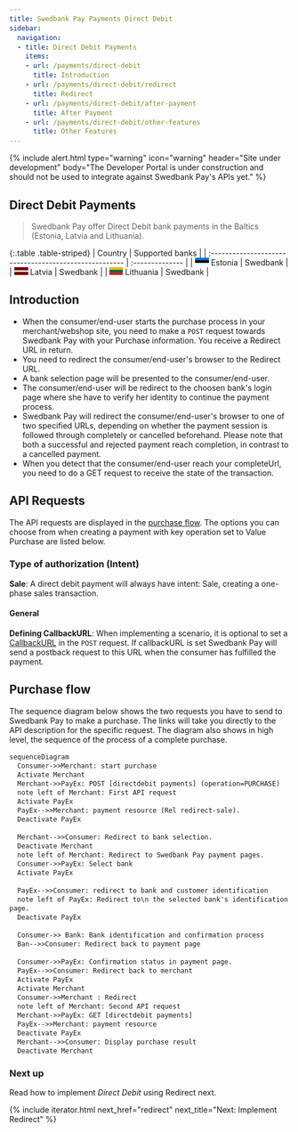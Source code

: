```yaml
---
title: Swedbank Pay Payments Direct Debit
sidebar:
  navigation:
  - title: Direct Debit Payments
    items:
    - url: /payments/direct-debit
      title: Introduction
    - url: /payments/direct-debit/redirect
      title: Redirect
    - url: /payments/direct-debit/after-payment
      title: After Payment
    - url: /payments/direct-debit/other-features
      title: Other Features
---
```


{% include alert.html type="warning"
                      icon="warning"
                      header="Site under development"
                      body="The Developer Portal is under construction and
                      should not be used to integrate against Swedbank Pay's
                      APIs yet." %}

## Direct Debit Payments

>Swedbank Pay offer Direct Debit bank payments in the Baltics
(Estonia, Latvia and Lithuania).

{:.table .table-striped}
| Country                                                | Supported banks |
| :----------------------------------------------------- | :-------------- |
| ![Estonia](/assets/img/estonia-flag.png) Estonia       | Swedbank        |
| ![Latvia](/assets/img/latvia-flag.png) Latvia          | Swedbank        |
| ![Lithuania](/assets/img/lithuania-flag.png) Lithuania | Swedbank        |

## Introduction

* When the consumer/end-user starts the purchase process in your
  merchant/webshop site, you need to make a `POST` request towards Swedbank Pay
  with your Purchase information. You receive a Redirect URL in return.
* You need to redirect the consumer/end-user's browser to the Redirect URL.
* A bank selection page will be presented to the consumer/end-user.
* The consumer/end-user will be redirect to the choosen bank's login page
  where she have to verify her identity to continue the payment process.
* Swedbank Pay will redirect the consumer/end-user's browser to one of two
  specified URLs, depending on whether the payment session is followed through
  completely or cancelled beforehand.
  Please note that both a successful and rejected payment reach completion,
  in contrast to a cancelled payment.
* When you detect that the consumer/end-user reach your completeUrl,
  you need to do a GET request to receive the state of the transaction.

## API Requests

The API requests are displayed in the [purchase flow](#purchase-flow).
The options you can choose from when creating a payment with key operation set
to Value Purchase are listed below.

### Type of authorization (Intent)

**Sale**: A direct debit payment will always have intent: Sale, creating a
one-phase sales transaction.

#### General

**Defining CallbackURL**: When implementing a scenario, it is optional to
set a [CallbackURL][callbackurl-reference] in the `POST` request.
If callbackURL is set Swedbank Pay will send a postback request to this URL
when the consumer has fulfilled the payment.

## Purchase flow

The sequence diagram below shows the two requests you have to send to
Swedbank Pay to make a purchase.
The links will take you directly to the API
description for the specific request.
The diagram also shows in high level, the sequence of the process of a
complete purchase.

```mermaid
sequenceDiagram
  Consumer->>Merchant: start purchase
  Activate Merchant
  Merchant->>PayEx: POST [directdebit payments] (operation=PURCHASE)
  note left of Merchant: First API request
  Activate PayEx
  PayEx-->>Merchant: payment resource (Rel redirect-sale).
  Deactivate PayEx

  Merchant-->>Consumer: Redirect to bank selection.
  Deactivate Merchant
  note left of Merchant: Redirect to Swedbank Pay payment pages.
  Consumer->>PayEx: Select bank
  Activate PayEx
  
  PayEx-->>Consumer: redirect to bank and customer identification
  note left of PayEx: Redirect to\n the selected bank's identification page.
  Deactivate PayEx

  Consumer->> Bank: Bank identification and confirmation process
  Ban-->>Consumer: Redirect back to payment page

  Consumer->>PayEx: Confirmation status in payment page.
  PayEx-->>Consumer: Redirect back to merchant
  Activate PayEx
  Activate Merchant
  Consumer->>Merchant : Redirect
  note left of Merchant: Second API request
  Merchant->>PayEx: GET [directdebit payments]
  PayEx-->>Merchant: payment resource
  Deactivate PayEx
  Merchant-->>Consumer: Display purchase result
  Deactivate Merchant
```

### Next up

Read how to implement _Direct Debit_ using Redirect next.

{% include iterator.html next_href="redirect"
                         next_title="Next: Implement Redirect" %}

[callbackurl-reference]: /payments/direct-debit/other-features#callback
